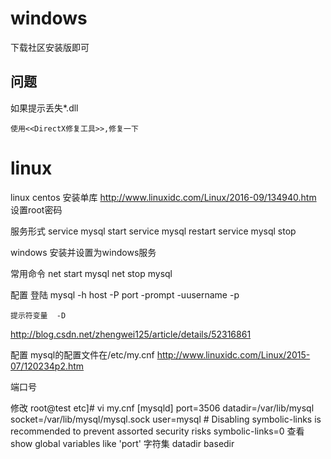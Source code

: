 


# windows


下载社区安装版即可


## 问题

如果提示丢失*.dll

    使用<<DirectX修复工具>>,修复一下



# linux



linux
centos
安装单库 
http://www.linuxidc.com/Linux/2016-09/134940.htm 
设置root密码

服务形式 
service mysql start 
service mysql restart 
service mysql stop

windows
安装并设置为windows服务

常用命令 
net start mysql 
net stop mysql

配置
登陆 
mysql 
-h host 
-P port 
-prompt 
-uusername -p

    提示符变量  -D   
http://blog.csdn.net/zhengwei125/article/details/52316861

配置 
mysql的配置文件在/etc/my.cnf 
http://www.linuxidc.com/Linux/2015-07/120234p2.htm

端口号

修改
    root@test etc]# vi my.cnf
    [mysqld]
    port=3506
    datadir=/var/lib/mysql
    socket=/var/lib/mysql/mysql.sock
    user=mysql
    \# Disabling symbolic-links is recommended to prevent assorted security risks
    symbolic-links=0
查看
    show global variables like 'port'
字符集 
datadir 
basedir

